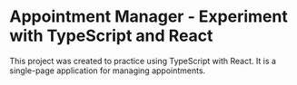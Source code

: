 # Appointment Manager - Experiment with TypeScript and React

This project was created to practice using TypeScript with React.
It is a single-page application for managing appointments.